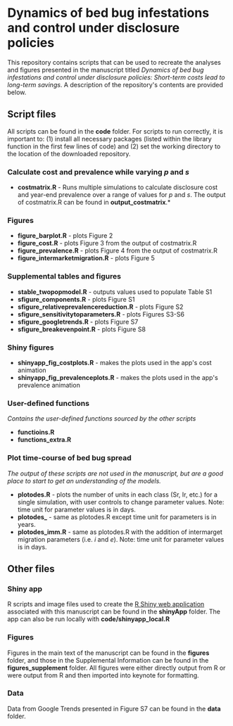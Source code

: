 # Dynamics of bed bug infestations and control under disclosure policies

This repository contains scripts that can be used to recreate the analyses and figures presented in the manuscript titled *Dynamics of bed bug infestations and control under disclosure policies: Short-term costs lead to long-term savings*. A description of the repository's contents are provided below.

## Script files

All scripts can be found in the **code** folder. For scripts to run correctly, it is important to: (1) install all necessary packages (listed within the library function in the first few lines of code) and (2) set the working directory to the location of the downloaded repository.

### Calculate cost and prevalence while varying *p* and *s*
- **costmatrix.R** - Runs multiple simulations to calculate disclosure cost and year-end prevalence over a range of values for *p* and *s*. The output of costmatrix.R can be found in **output_costmatrix**.*

### Figures
- **figure_barplot.R** - plots Figure 2
- **figure_cost.R** - plots Figure 3 from the output of costmatrix.R
- **figure_prevalence.R** - plots Figure 4 from the output of costmatrix.R
- **figure_intermarketmigration.R** - plots Figure 5

### Supplemental tables and figures
- **stable_twopopmodel.R** - outputs values used to populate Table S1
- **sfigure_components.R** - plots Figure S1
- **sfigure_relativeprevalencereduction.R** - plots Figure S2
- **sfigure_sensitivitytoparameters.R** - plots Figures S3-S6
- **sfigure_googletrends.R** - plots Figure S7
- **sfigure_breakevenpoint.R** - plots Figure S8

### Shiny figures
- **shinyapp_fig_costplots.R** - makes the plots used in the app's cost animation 
- **shinyapp_fig_prevalenceplots.R** - makes the plots used in the app's prevalence animation

### User-defined functions
*Contains the user-defined functions sourced by the other scripts*
- **functioins.R** 
- **functions_extra.R** 

### Plot time-course of bed bug spread
*The output of these scripts are not used in the manuscript, but are a good place to start to get an understanding of the models.*
- **plotodes.R** - plots the number of units in each class (Sr, Ir, etc.) for a single simulation, with user controls to change parameter values. Note: time unit for parameter values is in days.
- **plotodes_** - same as plotodes.R except time unit for parameters is in years.
- **plotodes_imm.R** - same as plotodes.R with the addition of intermarget migration parameters (i.e. *i* and *e*). Note: time unit for parameter values is in days.

## Other files

### Shiny app
R scripts and image files used to create the [R Shiny web application](https://bedbugdisclosure.shinyapps.io/shinyapp/ "R Shiny | Modeling Bed Bug Disclosure")
associated with this manuscript can be found in the **shinyApp** folder. The app can also be run locally with **code/shinyapp_local.R**

### Figures
Figures in the main text of the manuscript can be found in the **figures** folder, and those in the Supplemental Information can be found in the **figures_supplement** folder. All figures were either directly output from R or were output from R and then imported into keynote for formatting.

### Data
Data from Google Trends presented in Figure S7 can be found in the **data** folder.
